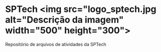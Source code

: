 # SPTech <img src="logo_sptech.jpg alt="Descrição da imagem" width="500" height="300">

Repositório de arquivos de atividades da SPTech

